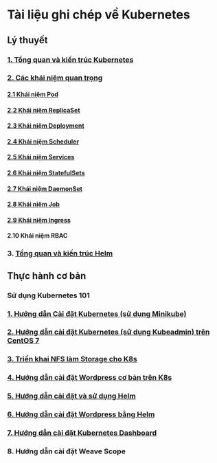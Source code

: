# Tài liệu ghi chép về Kubernetes

## Lý thuyết

### [1. Tổng quan và kiến trúc Kubernetes](/docs/1-introduction-k8s.md)

### [2. Các khái niệm quan trọng](/docs/2-term-k8s.md)

#### [2.1 Khái niệm Pod](/docs/2.1-pod-k8s.md)

#### [2.2 Khái niệm ReplicaSet](/docs/2.2-rs-k8s.md)

#### [2.3 Khái niệm Deployment](/docs/2.3-deployment-k8s.md)

#### [2.4 Khái niệm Scheduler](/docs/2.4-scheduler-k8s.md)

#### [2.5 Khái niệm Services](/docs/2.5-services-k8s.md)

#### [2.6 Khái niệm StatefulSets](/docs/2.6-sfs-k8s.md)

#### [2.7 Khái niệm DaemonSet](/docs/2.7-ds-k8s.md)

#### [2.8 Khái niệm Job](/docs/2.8-job-k8s.md)

#### [2.9 Khái niệm Ingress](/docs/2.9-ingress-k8s.md)

#### 2.10 Khái niệm RBAC

### 3. [Tổng quan và kiến trúc Helm](/docs/3-helm-k8s.md)

## Thực hành cơ bản

### Sử dụng Kubernetes 101

### [1. Hướng dẫn Cài đặt Kubernetes (sử dụng Minikube)]()

### [2. Hướng dẫn cài đặt Kubernetes (sử dụng Kubeadmin) trên CentOS 7](/docs/setup/install-k8s-centos7-kubeadm.md)

### [3. Triển khai NFS làm Storage cho K8s](/docs/setup/install-nfs-storage-k8s.md)

### [4. Hướng dẫn cài đặt Wordpress cơ bản trên K8s](/docs/setup/setup-wordpress-basic.md)

### [5. Hướng dẫn cài đặt và sử dụng Helm](/docs/setup/install-helm-k8s.md)

### [6. Hướng dẫn cài đặt Wordpress bằng Helm](/docs/setup/install-wp-helm.md)

### [7. Hướng dẫn cài đặt Kubernetes Dashboard](/docs/setup/setup-kubernetes-dashboard.md)

### 8. Hướng dẫn cài đặt Weave Scope
